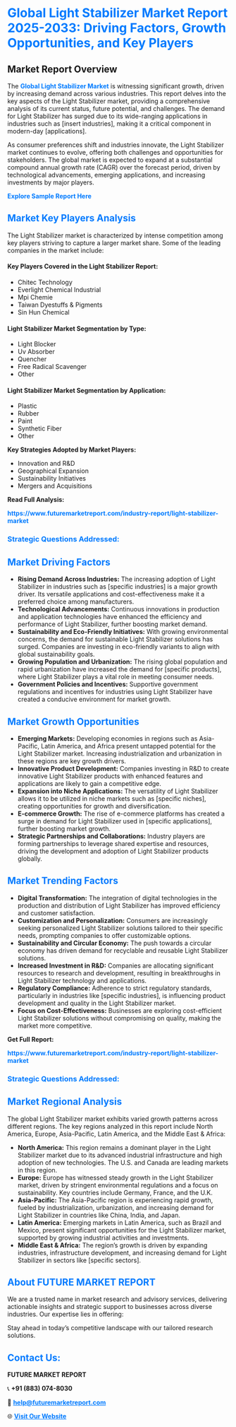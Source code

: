 <h1 style="color: #007BFF;">Global Light Stabilizer Market Report 2025-2033: Driving Factors, Growth Opportunities, and Key Players</h1>

<section id="overview">
<h2>Market Report Overview</h2>
<p>The <a href="https://www.futuremarketreport.com/industry-report/light-stabilizer-market" style="color: #007BFF; text-decoration: none;"><strong>Global Light Stabilizer Market</strong></a> is witnessing significant growth, driven by increasing demand across various industries. This report delves into the key aspects of the Light Stabilizer market, providing a comprehensive analysis of its current status, future potential, and challenges. The demand for Light Stabilizer has surged due to its wide-ranging applications in industries such as [insert industries], making it a critical component in modern-day [applications].</p>
<p>As consumer preferences shift and industries innovate, the Light Stabilizer market continues to evolve, offering both challenges and opportunities for stakeholders. The global market is expected to expand at a substantial compound annual growth rate (CAGR) over the forecast period, driven by technological advancements, emerging applications, and increasing investments by major players.</p>
</section>

<section id="overview">
<p><a href="https://www.futuremarketreport.com/request-sample/reportId=30037" style="color: #007BFF; text-decoration: none;"><strong>Explore Sample Report Here</strong></a></p>
</section>

<section id="key-players">
<h2 style="color: #007BFF;">Market Key Players Analysis</h2>
<p>The Light Stabilizer market is characterized by intense competition among key players striving to capture a larger market share. Some of the leading companies in the market include:</p>
<h4>Key Players Covered in the Light Stabilizer Report:</h4>
<ul><li>Chitec Technology</li><li>Everlight Chemical Industrial</li><li>Mpi Chemie</li><li>Taiwan Dyestuffs &amp; Pigments</li><li>Sin Hun Chemical</li></ul>
<h4>Light Stabilizer Market Segmentation by Type:</h4>
<ul><li>Light Blocker</li><li>Uv Absorber</li><li>Quencher</li><li>Free Radical Scavenger</li><li>Other</li></ul>

<h4>Light Stabilizer Market Segmentation by Application:</h4>
<ul><li>Plastic</li><li>Rubber</li><li>Paint</li><li>Synthetic Fiber</li><li>Other</li></ul>
<p><strong>Key Strategies Adopted by Market Players:</strong></p>
<ul>
<li>Innovation and R&D</li>
<li>Geographical Expansion</li>
<li>Sustainability Initiatives</li>
<li>Mergers and Acquisitions</li>
</ul>
</section>

<section>
<p><strong>Read Full Analysis: </strong></p><a href="https://www.futuremarketreport.com/industry-report/light-stabilizer-market" style="color: #007BFF; text-decoration: none;"><strong>https://www.futuremarketreport.com/industry-report/light-stabilizer-market</strong></a>
<h3 style="color: #007BFF;">Strategic Questions Addressed:</h3>
</section>

<section id="driving-factors">
<h2 style="color: #007BFF;">Market Driving Factors</h2>
<ul>
<li><strong>Rising Demand Across Industries:</strong> The increasing adoption of Light Stabilizer in industries such as [specific industries] is a major growth driver. Its versatile applications and cost-effectiveness make it a preferred choice among manufacturers.</li>
<li><strong>Technological Advancements:</strong> Continuous innovations in production and application technologies have enhanced the efficiency and performance of Light Stabilizer, further boosting market demand.</li>
<li><strong>Sustainability and Eco-Friendly Initiatives:</strong> With growing environmental concerns, the demand for sustainable Light Stabilizer solutions has surged. Companies are investing in eco-friendly variants to align with global sustainability goals.</li>
<li><strong>Growing Population and Urbanization:</strong> The rising global population and rapid urbanization have increased the demand for [specific products], where Light Stabilizer plays a vital role in meeting consumer needs.</li>
<li><strong>Government Policies and Incentives:</strong> Supportive government regulations and incentives for industries using Light Stabilizer have created a conducive environment for market growth.</li>
</ul>
</section>

<section id="growth-opportunities">
<h2 style="color: #007BFF;">Market Growth Opportunities</h2>
<ul>
<li><strong>Emerging Markets:</strong> Developing economies in regions such as Asia-Pacific, Latin America, and Africa present untapped potential for the Light Stabilizer market. Increasing industrialization and urbanization in these regions are key growth drivers.</li>
<li><strong>Innovative Product Development:</strong> Companies investing in R&D to create innovative Light Stabilizer products with enhanced features and applications are likely to gain a competitive edge.</li>
<li><strong>Expansion into Niche Applications:</strong> The versatility of Light Stabilizer allows it to be utilized in niche markets such as [specific niches], creating opportunities for growth and diversification.</li>
<li><strong>E-commerce Growth:</strong> The rise of e-commerce platforms has created a surge in demand for Light Stabilizer used in [specific applications], further boosting market growth.</li>
<li><strong>Strategic Partnerships and Collaborations:</strong> Industry players are forming partnerships to leverage shared expertise and resources, driving the development and adoption of Light Stabilizer products globally.</li>
</ul>
</section>

<section id="trending-factors">
<h2 style="color: #007BFF;">Market Trending Factors</h2>
<ul>
<li><strong>Digital Transformation:</strong> The integration of digital technologies in the production and distribution of Light Stabilizer has improved efficiency and customer satisfaction.</li>
<li><strong>Customization and Personalization:</strong> Consumers are increasingly seeking personalized Light Stabilizer solutions tailored to their specific needs, prompting companies to offer customizable options.</li>
<li><strong>Sustainability and Circular Economy:</strong> The push towards a circular economy has driven demand for recyclable and reusable Light Stabilizer solutions.</li>
<li><strong>Increased Investment in R&D:</strong> Companies are allocating significant resources to research and development, resulting in breakthroughs in Light Stabilizer technology and applications.</li>
<li><strong>Regulatory Compliance:</strong> Adherence to strict regulatory standards, particularly in industries like [specific industries], is influencing product development and quality in the Light Stabilizer market.</li>
<li><strong>Focus on Cost-Effectiveness:</strong> Businesses are exploring cost-efficient Light Stabilizer solutions without compromising on quality, making the market more competitive.</li>
</ul>
</section>

<section>
<p><strong>Get Full Report: </strong></p><a href="https://www.futuremarketreport.com/industry-report/light-stabilizer-market" style="color: #007BFF; text-decoration: none;"><strong>https://www.futuremarketreport.com/industry-report/light-stabilizer-market</strong></a>
<h3 style="color: #007BFF;">Strategic Questions Addressed:</h3>
</section>


<section id="regional-analysis">
<h2 style="color: #007BFF;">Market Regional Analysis</h2>
<p>The global Light Stabilizer market exhibits varied growth patterns across different regions. The key regions analyzed in this report include North America, Europe, Asia-Pacific, Latin America, and the Middle East & Africa:</p>
<ul>
<li><strong>North America:</strong> This region remains a dominant player in the Light Stabilizer market due to its advanced industrial infrastructure and high adoption of new technologies. The U.S. and Canada are leading markets in this region.</li>
<li><strong>Europe:</strong> Europe has witnessed steady growth in the Light Stabilizer market, driven by stringent environmental regulations and a focus on sustainability. Key countries include Germany, France, and the U.K.</li>
<li><strong>Asia-Pacific:</strong> The Asia-Pacific region is experiencing rapid growth, fueled by industrialization, urbanization, and increasing demand for Light Stabilizer in countries like China, India, and Japan.</li>
<li><strong>Latin America:</strong> Emerging markets in Latin America, such as Brazil and Mexico, present significant opportunities for the Light Stabilizer market, supported by growing industrial activities and investments.</li>
<li><strong>Middle East & Africa:</strong> The region’s growth is driven by expanding industries, infrastructure development, and increasing demand for Light Stabilizer in sectors like [specific sectors].</li>
</ul>
</section>

<footer>
<h2 style="color: #007BFF;">About FUTURE MARKET REPORT</h2>
<p>We are a trusted name in market research and advisory services, delivering actionable insights and strategic support to businesses across diverse industries. Our expertise lies in offering:</p>

<p>Stay ahead in today’s competitive landscape with our tailored research solutions.</p>

<h2 style="color: #007BFF;">Contact Us:</h2>
<p><strong>FUTURE MARKET REPORT</strong></p>
<p>📞 <strong>+91 (883) 074-8030</strong></p>
<p>📧 <strong><a href="mailto:help@futuremarketreport.com" style="color: #007BFF;">help@futuremarketreport.com</a></strong></p>
<p>🌐 <strong><a href="https://www.futuremarketreport.com/" style="color: #007BFF;">Visit Our Website</a></strong></p>
</footer>